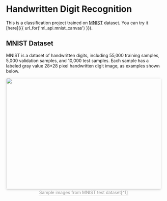 

# Handwritten Digit Recognition

This is a classification project trained on [MNIST](http://yann.lecun.com/exdb/mnist/) dataset. You can try it [here]({{ url_for('ml_api.mnist_canvas') }}).

## MNIST Dataset

MNIST is a dataset of handwritten digits, including 55,000 training samples, 5,000 validation samples, and 10,000 test samples. Each sample has a labeled gray value 28*28 pixel handwritten digit image, as examples shown below.

<center><img
        style="border-radius: 0.3125em;    box-shadow: 0 2px 4px 0 rgba(34,36,38,.12),0 2px 10px 0 rgba(34,36,38,.08);"
        src="{{ url_for('.static',filename='image/MnistExamples.png') }}" width=594 height=361> <br>
    <div style="color:orange; border-bottom: 1px solid #d9d9d9;    display: inline-block;    color: #999;    padding: 2px;">
        Sample images from MNIST test dataset[^1]
    </div>
</center>

[^1]: Image By Josef Steppan - Own work, CC BY-SA 4.0, https://commons.wikimedia.org/w/index.php?curid=64810040